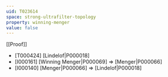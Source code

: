 ```yaml
---
uid: T023614
space: strong-ultrafilter-topology
property: winning-menger
value: false
---
```

[[Proof]]

* [T000424] [Lindelof|P000018]
* [I000161] [Winning Menger|P000069] => [Menger|P000066]
* [I000140] [Menger|P000066] => [Lindelof|P000018]


